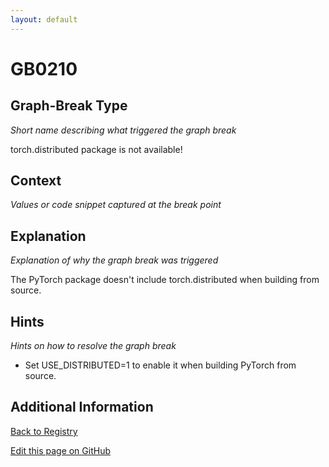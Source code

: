 ```yaml
---
layout: default
---
```

# GB0210

## Graph-Break Type
*Short name describing what triggered the graph break*

torch.distributed package is not available!

## Context
*Values or code snippet captured at the break point*



## Explanation
*Explanation of why the graph break was triggered*

The PyTorch package doesn't include torch.distributed when building from source.

## Hints
*Hints on how to resolve the graph break*

- Set USE_DISTRIBUTED=1 to enable it when building PyTorch from source.


## Additional Information

<!-- ADDITIONAL INFORMATION START - Add custom information below this line -->

<!-- ADDITIONAL INFORMATION END -->

[Back to Registry](../index.html)

[Edit this page on GitHub](https://github.com/pytorch-labs/compile-graph-break-site/edit/main/docs/gb/gb0210.md)
